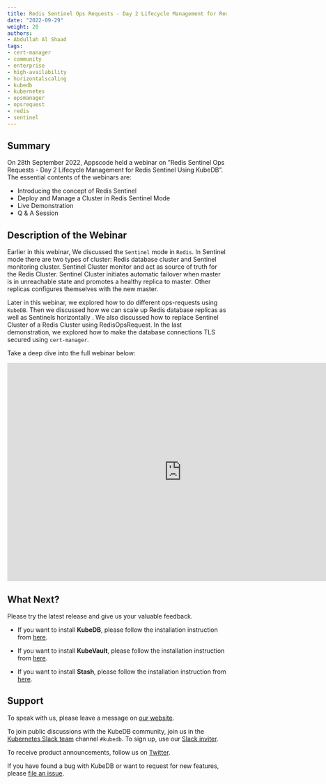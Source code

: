```yaml
---
title: Redis Sentinel Ops Requests - Day 2 Lifecycle Management for Redis Sentinel Using KubeDB
date: "2022-09-29"
weight: 20
authors:
- Abdullah Al Shaad
tags:
- cert-manager
- community
- enterprise
- high-availability
- horizontalscaling
- kubedb
- kubernetes
- opsmanager
- opsrequest
- redis
- sentinel
---
```


## Summary

On 28th September 2022, Appscode held a webinar on ”Redis Sentinel Ops Requests - Day 2 Lifecycle Management for Redis Sentinel Using KubeDB”. The essential contents of the webinars are:
- Introducing the concept of Redis Sentinel
- Deploy and Manage a Cluster in Redis Sentinel Mode
- Live Demonstration
- Q & A Session

## Description of the Webinar

Earlier in this webinar, We discussed the `Sentinel` mode in `Redis`. In Sentinel mode there are 
two types of cluster: Redis database cluster and Sentinel monitoring cluster. Sentinel Cluster
monitor and act as source of truth for the Redis Cluster. Sentinel Cluster
initiates automatic failover when master is in unreachable state and promotes a healthy
replica to master. Other replicas configures themselves with the new master.

Later in this webinar, we explored how to do different ops-requests using `KubeDB`. Then we
discussed how we can scale up Redis database replicas as well as Sentinels horizontally . We also discussed how to 
replace Sentinel Cluster of a Redis Cluster using RedisOpsRequest.
In the last demonstration, we explored how to make the database connections TLS secured using `cert-manager`.

Take a deep dive into the full webinar below:

<iframe width="800" height="500" src="https://www.youtube.com/embed/LToGVt1-D50" title="YouTube video player" frameborder="0" allow="accelerometer; autoplay; clipboard-write; encrypted-media; gyroscope; picture-in-picture" allowfullscreen></iframe>

## What Next?

Please try the latest release and give us your valuable feedback.

* If you want to install **KubeDB**, please follow the installation instruction from [here](https://kubedb.com/docs/v2022.08.08/welcome/).

* If you want to install **KubeVault**, please follow the installation instruction from [here](https://kubevault.com/docs/v2022.09.22/setup/).

* If you want to install **Stash**, please follow the installation instruction from [here](https://stash.run/docs/v2022.09.29/setup/).



## Support

To speak with us, please leave a message on [our website](https://appscode.com/contact/).

To join public discussions with the KubeDB community, join us in the [Kubernetes Slack team](https://kubernetes.slack.com/messages/C8149MREV/) channel `#kubedb`. To sign up, use our [Slack inviter](http://slack.kubernetes.io/).

To receive product announcements, follow us on [Twitter](https://twitter.com/KubeDB).

If you have found a bug with KubeDB or want to request for new features, please [file an issue](https://github.com/kubedb/project/issues/new).
